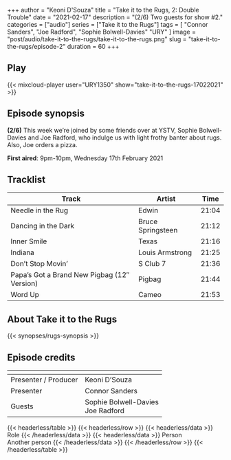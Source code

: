 +++
author = "Keoni D'Souza"
title = "Take it to the Rugs, 2: Double Trouble"
date = "2021-02-17"
description = "(2/6) Two guests for show #2."
categories = ["audio"]
series = ["Take it to the Rugs"]
tags = [
    "Connor Sanders",
    "Joe Radford",
    "Sophie Bolwell-Davies"
    "URY"
]
image = "post/audio/take-it-to-the-rugs/take-it-to-the-rugs.png"
slug = "take-it-to-the-rugs/episode-2"
duration = 60
+++

## Play

{{< mixcloud-player user="URY1350" show="take-it-to-the-rugs-17022021" >}}

## Episode synopsis

**(2/6)** This week we’re joined by some friends over at YSTV, Sophie Bolwell-Davies and Joe Radford, who indulge us with light frothy banter about rugs. Also, Joe orders a pizza.

**First aired**: 9pm-10pm, Wednesday 17th February 2021

## Tracklist

| Track | Artist | Time |
| --- | --- | --- |
| Needle in the Rug | Edwin | 21:04 |
| Dancing in the Dark | Bruce Springsteen | 21:12 |
| Inner Smile | Texas | 21:16 |
| Indiana | Louis Armstrong | 21:25 |
| Don’t Stop Movin’ | S Club 7 | 21:36 |
| Papa’s Got a Brand New Pigbag (12″ Version) | Pigbag | 21:44 |
| Word Up | Cameo | 21:53 |

## About Take it to the Rugs

{{< synopses/rugs-synopsis >}}

## Episode credits

| []() | []() |
| --- | --- |
| Presenter / Producer | Keoni D’Souza |
| Presenter | Connor Sanders |
| Guests | Sophie Bolwell-Davies<br>Joe Radford |

{{< headerless/table >}}
    {{< headerless/row >}}
        {{< headerless/data >}}
            Role
        {{< /headerless/data >}}
        {{< headerless/data >}}
            Person<br>Another person
        {{< /headerless/data >}}
    {{< /headerless/row >}}
    <!-- {{< headerless/row "Presenter / Producer" "Keoni D’Souza" >}}
    {{< headerless/row "Presenter" "Connor Sanders" >}} -->
    <!-- {{< headerless/row "Guests" "Sophie Bolwell-Davies<br>Joe Radford" >}} -->
{{< /headerless/table >}}